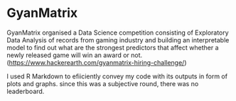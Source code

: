 # GyanMatrix

GyanMatrix organised a Data Science competition consisting of Exploratory Data Analysis of records from gaming industry and building an interpretable model to find out what are the strongest predictors that affect whether a newly released game will win an award or not. (https://www.hackerearth.com/gyanmatrix-hiring-challenge/)

I used R Markdown to efiiciently convey my code with its outputs in form of plots and graphs. since this was a subjective round, there was no leaderboard.
